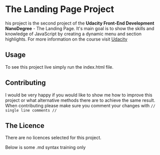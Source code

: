 # The Landing Page Project

his project is the second project of the **Udacity Front-End Development NanoDegree** - The Landing Page. It's main goal is to show the skills and knowledge of JavaScript by creating a dynamic menu and section highlights. 
For more information on the course visit [Udacity](https://www.udacity.com/)

## Usage

To see this project live simply run the index.html file.

## Contributing

I would be very happy if you would like to show me how to improve this project or what alternative methods there are to achieve the same result. 
When contributing please make sure you comment your changes with `// single line comments //`

## The Licence

There are no licences selected for this project.

Below is some .md syntax training only



